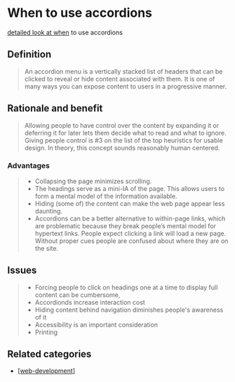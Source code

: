 # When to use accordions

[detailed look at when](https://www.nngroup.com/articles/accordions-complex-content/) to use accordions

## Definition

> An accordion menu is a vertically stacked list of headers that can be clicked to reveal or hide content associated with them. It is one of many ways you can expose content to users in a progressive manner. 

## Rationale and benefit

> Allowing people to have control over the content by expanding it or deferring it for later lets them decide what to read and what to ignore. Giving people control is #3 on the list of the top heuristics for usable design. In theory, this concept sounds reasonably human centered.

### Advantages

> - Collapsing the page minimizes scrolling.
> - The headings serve as a mini-IA of the page. This allows users to form a mental model of the information available. 
> - Hiding (some of) the content can make the web page appear less daunting. 
> - Accordions can be a better alternative to within-page links, which are problematic because they break people’s mental model for hypertext links. People expect clicking a link will load a new page. Without proper cues people are confused about where they are on the site.

## Issues

> - Forcing people to click on headings one at a time to display full content can be cumbersome,
> - Accordionds increase interaction cost
> - Hiding content behind navigation diminishes people's awareness of it 
> - Accessibility is an important consideration
> - Printing

## Related categories

- [[web-development]]




[//begin]: # "Autogenerated link references for markdown compatibility"
[web-development]: web-development "Web development"
[//end]: # "Autogenerated link references"